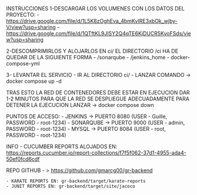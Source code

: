 INSTRUCCIONES
1-DESCARGAR LOS VOLUMENES CON LOS DATOS DEL PROYECTO:
	- https://drive.google.com/file/d/1L5K8zOghEva_4bmKvIRE3xbOk_wjby-V/view?usp=sharing 
	- https://drive.google.com/file/d/1QTftKL9JlSY2Q4qTE6KjDUCR5KyoFSds/view?usp=sharing

2-DESCOMPRIMIRLOS Y ALOJARLOS EN ci/ 
EL DIRECTORIO /ci HA DE QUEDAR DE LA SIGUIENTE FORMA
	- /sonarqube
	- /jenkins_home
	- docker-compose-yml

3- LEVANTAR EL SERVICIO
	- IR AL DIRECTORIO ci/
	- LANZAR COMANDO -> docker compose up -d

TRAS ESTO LA RED DE CONTENEDORES DEBE ESTAR EN EJECUCION
DAR 1-2 MINUTOS PARA QUE LA RED SE DESPLIEGUE ADECUADAMENTE
PARA DETENER LA EJECUCION LANZAR -> docker compose down

PUNTOS DE ACCESO:
	- JENKINS -> PUERTO 8080 (USER - Guille, PASSWORD - root-1234) 
	- SONARQUBE -> PUERTO 9000 (USER - admin, PASSWORD - root-1234)
	- MYSQL -> PUERTO 8084 (USER - root, PASSWORD - root-1234)

INFO
	- CUCUMBER REPORTS ALOJADOS EN: https://reports.cucumber.io/report-collections/f7f5f062-37d1-4955-ada4-50ef0fcd6cdf

REPO GITHUB - > https://github.com/gmarcg00/gr-backend

	- KARATE REPORTS EN: gr-backend/target/karate-reports
	- JUNIT REPORTS EN: gr-backend/target/site/jacoco
